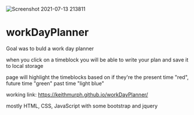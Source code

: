 ![Screenshot 2021-07-13 213811](https://user-images.githubusercontent.com/85463607/125562122-1765a0b2-8ee4-47ce-a8e5-c2b3ee5c3155.png)
# workDayPlanner

Goal was to buld a work day planner

when you click on a timeblock you will be able to write your plan and save it to local storage


page will highlight the timeblocks based on if they're the present time "red", future time "green" past time "light blue"


working link: https://keithmurph.github.io/workDayPlanner/




mostly HTML, CSS, JavaScript
with some bootstrap and jquery
